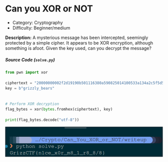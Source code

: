 # Can you XOR or NOT
- Category: Cryptography
- Difficulty: Beginner/medium

**Description:** A mysterious message has been intercepted, seemingly protected by a simple cipher. It appears to be XOR encryption, although something is afoot. Given the key used, can you decrypt the message?

##### Source Code (`solve.py`)
```python
from pwn import xor

ciphertext = "20000000002f2d19190b501116380a590825014100533a134a2c5f5d5107"
key = b"grizzly_bears"


# Perform XOR decryption
flag_bytes = xor(bytes.fromhex(ciphertext), key)

print(flag_bytes.decode("utf-8"))

```
![alt text](.\image.png)


